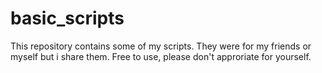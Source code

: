 # basic_scripts
This repository contains some of my scripts.
They were for my friends  or myself but i share them.
Free to use, please don't approriate for yourself.
